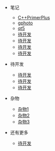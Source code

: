 - <span class="iconfont icon-atom"></span> 笔记
  - [<span class="iconfont icon-install"></span> C++PrimerPlus](program/cppprimerplus.md)
  - [<span class="iconfont icon-wxapp"></span> gphoto](program/gphoto.md)
  - [<span class="iconfont icon-page"></span> qt5](program/qt5.md)
  - [<span class="iconfont icon-component"></span> 待开发](program/component.md)
  - [<span class="iconfont icon-matrix"></span> 待开发](program/data.md)
  - [<span class="iconfont icon-mix"></span> 待开发](program/mixin.md)
  - [<span class="iconfont icon-plugin"></span> 待开发](program/plugin.md)
- <span class="iconfont icon-crown"></span>待开发
  - [<span class="iconfont icon-satellite"></span> 待开发](program/积极心理学.md)
  - [<span class="iconfont icon-router"></span> 待开发](program/router.md)
  - [<span class="iconfont icon-alert"></span> 待开发](program/ui-feedback.md)
- <span class="iconfont icon-factory"></span> 杂物
  - [<span class="iconfont icon-file"></span> 杂物1](program/camera_exposure.md)
  - [<span class="iconfont icon-file"></span> 杂物2](program/linux.md)
  - [<span class="iconfont icon-pack"></span> 杂物3](program/readme.md)
- <span class="iconfont icon-magic"></span> 还有更多
  
  - [<span class="iconfont icon-nut"></span> 待开发](program/examples.md)

